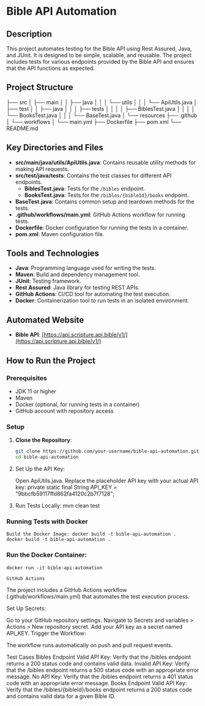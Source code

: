 # Bible API Automation

## Description

This project automates testing for the Bible API using Rest Assured, Java, and JUnit. It is designed to be simple, scalable, and reusable. The project includes tests for various endpoints provided by the Bible API and ensures that the API functions as expected.

## Project Structure
├── src
│ ├── main
│ │ ├── java
│ │ │ └── utils
│ │ │ └── ApiUtils.java
│ ├── test
│ │ ├── java
│ │ │ ├── tests
│ │ │ │ ├── BiblesTest.java
│ │ │ │ └── BooksTest.java
│ │ │ └── BaseTest.java
│ └── resources
├── .github
│ └── workflows
│ └── main.yml
├── Dockerfile
├── pom.xml
└── README.md


## Key Directories and Files

- **src/main/java/utils/ApiUtils.java**: Contains reusable utility methods for making API requests.
- **src/test/java/tests**: Contains the test classes for different API endpoints.
    - **BiblesTest.java**: Tests for the `/bibles` endpoint.
    - **BooksTest.java**: Tests for the `/bibles/{bibleId}/books` endpoint.
- **BaseTest.java**: Contains common setup and teardown methods for the tests.
- **.github/workflows/main.yml**: GitHub Actions workflow for running tests.
- **Dockerfile**: Docker configuration for running the tests in a container.
- **pom.xml**: Maven configuration file.

## Tools and Technologies

- **Java**: Programming language used for writing the tests.
- **Maven**: Build and dependency management tool.
- **JUnit**: Testing framework.
- **Rest Assured**: Java library for testing REST APIs.
- **GitHub Actions**: CI/CD tool for automating the test execution.
- **Docker**: Containerization tool to run tests in an isolated environment.

## Automated Website

- **Bible API**: [https://api.scripture.api.bible/v1/](https://api.scripture.api.bible/v1/)

## How to Run the Project

### Prerequisites

- JDK 11 or higher
- Maven
- Docker (optional, for running tests in a container)
- GitHub account with repository access

### Setup

1. **Clone the Repository**:
   ```sh
   git clone https://github.com/your-username/bible-api-automation.git
   cd bible-api-automation

2. Set Up the API Key:

    Open ApiUtils.java.
    Replace the placeholder API key with your actual API key:
   private static final String API_KEY = "9bbcfb59117ffd862fa4120c2b7f7128";
3. Run Tests Locally: mvn clean test

### Running Tests with Docker
    Build the Docker Image: docker build -t bible-api-automation .
    docker build -t bible-api-automation .

### Run the Docker Container:
    docker run -it bible-api-automation

    GitHub Actions
The project includes a GitHub Actions workflow (.github/workflows/main.yml) that automates the test execution process.

Set Up Secrets:

Go to your GitHub repository settings.
Navigate to Secrets and variables > Actions > New repository secret.
Add your API key as a secret named API_KEY.
Trigger the Workflow:

The workflow runs automatically on push and pull request events.

Test Cases
Bibles Endpoint
Valid API Key: Verify that the /bibles endpoint returns a 200 status code and contains valid data.
Invalid API Key: Verify that the /bibles endpoint returns a 500 status code with an appropriate error message.
No API Key: Verify that the /bibles endpoint returns a 401 status code with an appropriate error message.
Books Endpoint
Valid API Key: Verify that the /bibles/{bibleId}/books endpoint returns a 200 status code and contains valid data for a given Bible ID.




